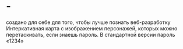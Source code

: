 # -
создано для себе для того, чтобы лучше познать веб-разработку
Интеркативная карта с изображением персонажей, которых можно перетаскивать, если знаешь пароль. В стандартной версии пароль «1234»
